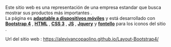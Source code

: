 Este sitio web es una representación de una empresa estandar que busca mostrar sus productos más importantes . <br> La página es <ins><b>adaptable a dispositivos móviles</ins></b> y está  desarrollado con <ins><b>Bootstrap 4</ins></b> , <ins><b>HTML</ins></b> , <ins><b>CSS 3</ins></b> , <ins><b>JS</ins></b> , <ins><b>Jquery</ins></b> y <ins><b>fontello</ins></b> para los iconos del sitio .

Url del sitio web : https://alevivancopaolino.github.io/Layout-Bootstrap4/
